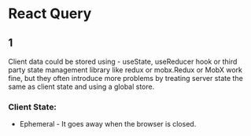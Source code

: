 # React Query

## 1

Client data could be stored using - useState, useReducer hook or third party state management library like redux or mobx.Redux or MobX work fine, but they often introduce more problems by treating server state the same as client state and using a global store.

### Client State:
- Ephemeral - It goes away when the browser is closed.
